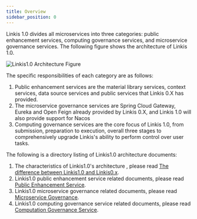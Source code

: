 ```yaml
---
title: Overview
sidebar_position: 0
---
```


Linkis 1.0 divides all microservices into three categories: public enhancement services, computing governance services, and microservice governance services. The following figure shows the architecture of Linkis 1.0.

![Linkis1.0 Architecture Figure](/Images/Architecture/Linkis1.0-architecture.png)

The specific responsibilities of each category are as follows:

1. Public enhancement services are the material library services, context services, data source services and public services that Linkis 0.X has provided.
2. The microservice governance services are Spring Cloud Gateway, Eureka and Open Feign already provided by Linkis 0.X, and Linkis 1.0 will also provide support for Nacos
3. Computing governance services are the core focus of Linkis 1.0, from submission, preparation to execution, overall three stages to comprehensively upgrade Linkis's ability to perform control over user tasks.

The following is a directory listing of Linkis1.0 architecture documents:

1. The characteristics of Linkis1.0's architecture , please read [The difference between Linkis1.0 and Linkis0.x](difference-between-1.0-and-0.x.md).
2. Linkis1.0 public enhancement service related documents, please read [Public Enhancement Service](public-enhancement-services/overview.md).
3. Linkis1.0 microservice governance related documents, please read [Microservice Governance](microservice-governance-services/overview.md).
4. Linkis1.0 computing governance service related documents, please read [Computation Governance Service](computation-governance-services/overview.md).